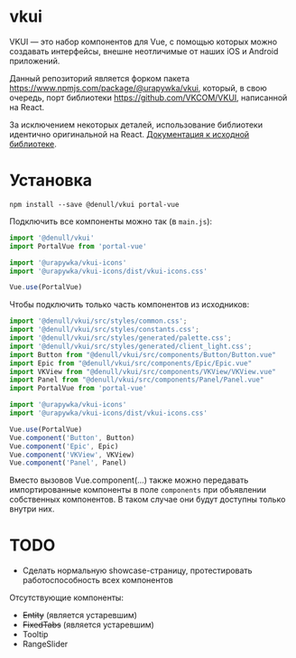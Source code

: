 # vkui

VKUI — это набор компонентов для Vue, с помощью которых можно создавать интерфейсы, внешне неотличимые от наших iOS и Android приложений.

Данный репозиторий является форком пакета https://www.npmjs.com/package/@urapywka/vkui, который, в свою очередь, порт библиотеки https://github.com/VKCOM/VKUI, написанной на React.

За исключением некоторых деталей, использование библиотеки идентично оригинальной на React. [Документация к исходной библиотеке](https://vkcom.github.io/vkui-styleguide/).

# Установка

```
npm install --save @denull/vkui portal-vue
```

Подключить все компоненты можно так (в `main.js`):
```js
import '@denull/vkui'
import PortalVue from 'portal-vue'

import '@urapywka/vkui-icons'
import '@urapywka/vkui-icons/dist/vkui-icons.css'

Vue.use(PortalVue)
```

Чтобы подключить только часть компонентов из исходников:
```js
import '@denull/vkui/src/styles/common.css';
import '@denull/vkui/src/styles/constants.css';
import '@denull/vkui/src/styles/generated/palette.css';
import '@denull/vkui/src/styles/generated/client_light.css';
import Button from "@denull/vkui/src/components/Button/Button.vue"
import Epic from "@denull/vkui/src/components/Epic/Epic.vue"
import VKView from "@denull/vkui/src/components/VKView/VKView.vue"
import Panel from "@denull/vkui/src/components/Panel/Panel.vue"
import PortalVue from 'portal-vue'

import '@urapywka/vkui-icons'
import '@urapywka/vkui-icons/dist/vkui-icons.css'

Vue.use(PortalVue)
Vue.component('Button', Button)
Vue.component('Epic', Epic)
Vue.component('VKView', VKView)
Vue.component('Panel', Panel)
```

Вместо вызовов Vue.component(…) также можно передавать импортированные компоненты в поле `components` при объявлении собственных компонентов. В таком случае они будут доступны только внутри них.


# TODO

* Сделать нормальную showcase-страницу, протестировать работоспособность всех компонентов

Отсутствующие компоненты:

* ~~Entity~~ (является устаревшим)
* ~~FixedTabs~~ (является устаревшим)
* Tooltip
* RangeSlider